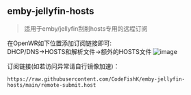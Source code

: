 ## emby-jellyfin-hosts
>适用于emby/jellyfin刮削hosts专用的远程订阅

在OpenWR如下位置添加订阅链接即可:  
DHCP/DNS→HOSTS和解析文件→额外的HOSTS文件
![image](https://user-images.githubusercontent.com/38446347/183243476-bbffaf0f-645d-4df9-95f9-814db44029b5.png)

订阅链接(如若访问异常请自行镜像加速)：
```
https://raw.githubusercontent.com/CodeFishK/emby-jellyfin-hosts/main/remote-submit.host
```
